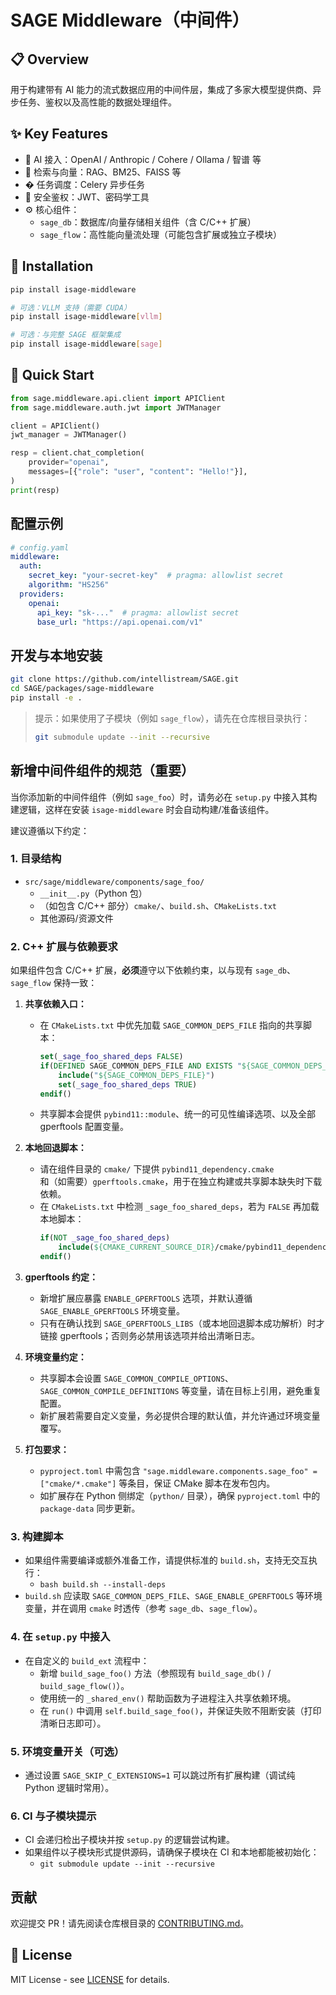 # SAGE Middleware（中间件）

## 📋 Overview

用于构建带有 AI 能力的流式数据应用的中间件层，集成了多家大模型提供商、异步任务、鉴权以及高性能的数据处理组件。

## ✨ Key Features

- 🤖 AI 接入：OpenAI / Anthropic / Cohere / Ollama / 智谱 等
- 🔎 检索与向量：RAG、BM25、FAISS 等
- � 任务调度：Celery 异步任务
- 🔐 安全鉴权：JWT、密码学工具
- ⚙️ 核心组件：
  - `sage_db`：数据库/向量存储相关组件（含 C/C++ 扩展）
  - `sage_flow`：高性能向量流处理（可能包含扩展或独立子模块）

## 🚀 Installation

```bash
pip install isage-middleware

# 可选：VLLM 支持（需要 CUDA）
pip install isage-middleware[vllm]

# 可选：与完整 SAGE 框架集成
pip install isage-middleware[sage]
```

## 📖 Quick Start

```python
from sage.middleware.api.client import APIClient
from sage.middleware.auth.jwt import JWTManager

client = APIClient()
jwt_manager = JWTManager()

resp = client.chat_completion(
    provider="openai",
    messages=[{"role": "user", "content": "Hello!"}],
)
print(resp)
```

## 配置示例

```yaml
# config.yaml
middleware:
  auth:
    secret_key: "your-secret-key"  # pragma: allowlist secret
    algorithm: "HS256"
  providers:
    openai:
      api_key: "sk-..."  # pragma: allowlist secret
      base_url: "https://api.openai.com/v1"
```

## 开发与本地安装

```bash
git clone https://github.com/intellistream/SAGE.git
cd SAGE/packages/sage-middleware
pip install -e .
```

> 提示：如果使用了子模块（例如 `sage_flow`），请先在仓库根目录执行：
>
> ```bash
> git submodule update --init --recursive
> ```

## 新增中间件组件的规范（重要）

当你添加新的中间件组件（例如 `sage_foo`）时，请务必在 `setup.py` 中接入其构建逻辑，这样在安装 `isage-middleware` 时会自动构建/准备该组件。

建议遵循以下约定：

### 1. 目录结构

- `src/sage/middleware/components/sage_foo/`
  - `__init__.py`（Python 包）
  - （如包含 C/C++ 部分）`cmake/`、`build.sh`、`CMakeLists.txt`
  - 其他源码/资源文件

### 2. C++ 扩展与依赖要求

如果组件包含 C/C++ 扩展，**必须**遵守以下依赖约束，以与现有 `sage_db`、`sage_flow` 保持一致：

1. **共享依赖入口：**

   - 在 `CMakeLists.txt` 中优先加载 `SAGE_COMMON_DEPS_FILE` 指向的共享脚本：
     ```cmake
     set(_sage_foo_shared_deps FALSE)
     if(DEFINED SAGE_COMMON_DEPS_FILE AND EXISTS "${SAGE_COMMON_DEPS_FILE}")
         include("${SAGE_COMMON_DEPS_FILE}")
         set(_sage_foo_shared_deps TRUE)
     endif()
     ```
   - 共享脚本会提供 `pybind11::module`、统一的可见性编译选项、以及全部 gperftools 配置变量。

1. **本地回退脚本：**

   - 请在组件目录的 `cmake/` 下提供 `pybind11_dependency.cmake` 和（如需要）`gperftools.cmake`，用于在独立构建或共享脚本缺失时下载依赖。
   - 在 `CMakeLists.txt` 中检测 `_sage_foo_shared_deps`，若为 `FALSE` 再加载本地脚本：
     ```cmake
     if(NOT _sage_foo_shared_deps)
         include(${CMAKE_CURRENT_SOURCE_DIR}/cmake/pybind11_dependency.cmake)
     endif()
     ```

1. **gperftools 约定：**

   - 新增扩展应暴露 `ENABLE_GPERFTOOLS` 选项，并默认遵循 `SAGE_ENABLE_GPERFTOOLS` 环境变量。
   - 只有在确认找到 `SAGE_GPERFTOOLS_LIBS`（或本地回退脚本成功解析）时才链接 gperftools；否则务必禁用该选项并给出清晰日志。

1. **环境变量约定：**

   - 共享脚本会设置 `SAGE_COMMON_COMPILE_OPTIONS`、`SAGE_COMMON_COMPILE_DEFINITIONS` 等变量，请在目标上引用，避免重复配置。
   - 新扩展若需要自定义变量，务必提供合理的默认值，并允许通过环境变量覆写。

1. **打包要求：**

   - `pyproject.toml` 中需包含 `"sage.middleware.components.sage_foo" = ["cmake/*.cmake"]` 等条目，保证 CMake
     脚本在发布包内。
   - 如扩展存在 Python 侧绑定（`python/` 目录），确保 `pyproject.toml` 中的 `package-data` 同步更新。

### 3. 构建脚本

- 如果组件需要编译或额外准备工作，请提供标准的 `build.sh`，支持无交互执行：
  - `bash build.sh --install-deps`
- `build.sh` 应读取 `SAGE_COMMON_DEPS_FILE`、`SAGE_ENABLE_GPERFTOOLS` 等环境变量，并在调用 `cmake` 时透传（参考
  `sage_db`、`sage_flow`）。

### 4. 在 `setup.py` 中接入

- 在自定义的 `build_ext` 流程中：
  - 新增 `build_sage_foo()` 方法（参照现有 `build_sage_db()` / `build_sage_flow()`）。
  - 使用统一的 `_shared_env()` 帮助函数为子进程注入共享依赖环境。
  - 在 `run()` 中调用 `self.build_sage_foo()`，并保证失败不阻断安装（打印清晰日志即可）。

### 5. 环境变量开关（可选）

- 通过设置 `SAGE_SKIP_C_EXTENSIONS=1` 可以跳过所有扩展构建（调试纯 Python 逻辑时常用）。

### 6. CI 与子模块提示

- CI 会递归检出子模块并按 `setup.py` 的逻辑尝试构建。
- 如果组件以子模块形式提供源码，请确保子模块在 CI 和本地都能被初始化：
  - `git submodule update --init --recursive`

## 贡献

欢迎提交 PR！请先阅读仓库根目录的 [CONTRIBUTING.md](../../CONTRIBUTING.md)。

## 📄 License

MIT License - see [LICENSE](../../LICENSE) for details.
